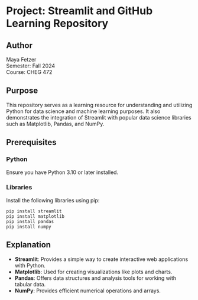 # Project: Streamlit and GitHub Learning Repository

## Author
Maya Fetzer  
Semester: Fall 2024  
Course: CHEG 472  

## Purpose
This repository serves as a learning resource for understanding and utilizing Python for data science and machine learning purposes. It also demonstrates the integration of Streamlit with popular data science libraries such as Matplotlib, Pandas, and NumPy.

## Prerequisites

### Python
Ensure you have Python 3.10 or later installed.

### Libraries
Install the following libraries using pip:

```
pip install streamlit
pip install matplotlib
pip install pandas
pip install numpy
```

## Explanation

- **Streamlit**: Provides a simple way to create interactive web applications with Python.
- **Matplotlib**: Used for creating visualizations like plots and charts.
- **Pandas**: Offers data structures and analysis tools for working with tabular data.
- **NumPy**: Provides efficient numerical operations and arrays.
